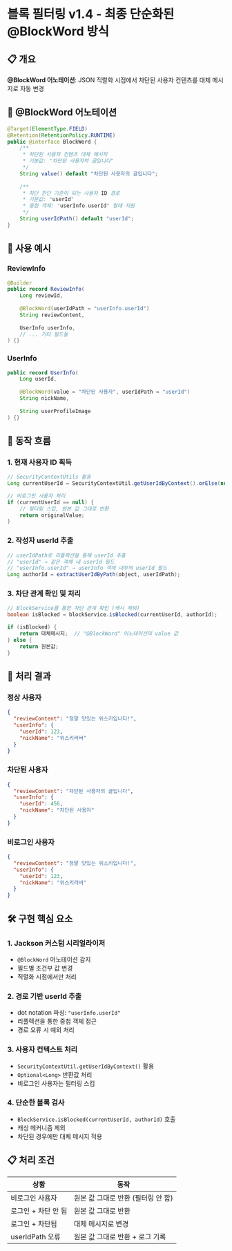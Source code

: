 # 블록 필터링 v1.4 - 최종 단순화된 @BlockWord 방식

## 📋 개요

**@BlockWord 어노테이션**: JSON 직렬화 시점에서 차단된 사용자 컨텐츠를 대체 메시지로 자동 변경

## 🎯 @BlockWord 어노테이션

```java
@Target(ElementType.FIELD)
@Retention(RetentionPolicy.RUNTIME)
public @interface BlockWord {
    /**
     * 차단된 사용자 컨텐츠 대체 메시지
     * 기본값: "차단된 사용자의 글입니다"
     */
    String value() default "차단된 사용자의 글입니다";
    
    /**
     * 차단 판단 기준이 되는 사용자 ID 경로
     * 기본값: "userId"
     * 중첩 객체: "userInfo.userId" 형태 지원
     */
    String userIdPath() default "userId";
}
```

## 📝 사용 예시

### ReviewInfo
```java
@Builder
public record ReviewInfo(
    Long reviewId,
    
    @BlockWord(userIdPath = "userInfo.userId")
    String reviewContent,
    
    UserInfo userInfo,
    // ... 기타 필드들
) {}
```

### UserInfo
```java
public record UserInfo(
    Long userId,
    
    @BlockWord(value = "차단된 사용자", userIdPath = "userId")
    String nickName,
    
    String userProfileImage
) {}
```

## 🔧 동작 흐름

### 1. 현재 사용자 ID 획득
```java
// SecurityContextUtils 활용
Long currentUserId = SecurityContextUtil.getUserIdByContext().orElse(null);

// 비로그인 사용자 처리
if (currentUserId == null) {
    // 필터링 스킵, 원본 값 그대로 반환
    return originalValue;
}
```

### 2. 작성자 userId 추출
```java
// userIdPath로 리플렉션을 통해 userId 추출
// "userId" → 같은 객체 내 userId 필드
// "userInfo.userId" → userInfo 객체 내부의 userId 필드
Long authorId = extractUserIdByPath(object, userIdPath);
```

### 3. 차단 관계 확인 및 처리
```java
// BlockService를 통한 차단 관계 확인 (캐시 제외)
boolean isBlocked = blockService.isBlocked(currentUserId, authorId);

if (isBlocked) {
    return 대체메시지;  // "@BlockWord" 어노테이션의 value 값
} else {
    return 원본값;
}
```

## 🎨 처리 결과

### 정상 사용자
```json
{
  "reviewContent": "정말 맛있는 위스키입니다!",
  "userInfo": {
    "userId": 123,
    "nickName": "위스키러버"
  }
}
```

### 차단된 사용자
```json
{
  "reviewContent": "차단된 사용자의 글입니다",
  "userInfo": {
    "userId": 456,
    "nickName": "차단된 사용자"
  }
}
```

### 비로그인 사용자
```json
{
  "reviewContent": "정말 맛있는 위스키입니다!",
  "userInfo": {
    "userId": 123,
    "nickName": "위스키러버"
  }
}
```

## 🛠️ 구현 핵심 요소

### 1. Jackson 커스텀 시리얼라이저
- `@BlockWord` 어노테이션 감지
- 필드별 조건부 값 변경
- 직렬화 시점에서만 처리

### 2. 경로 기반 userId 추출
- dot notation 파싱: `"userInfo.userId"`
- 리플렉션을 통한 중첩 객체 접근
- 경로 오류 시 예외 처리

### 3. 사용자 컨텍스트 처리
- `SecurityContextUtil.getUserIdByContext()` 활용
- `Optional<Long>` 반환값 처리
- 비로그인 사용자는 필터링 스킵

### 4. 단순한 블록 검사
- `BlockService.isBlocked(currentUserId, authorId)` 호출
- 캐싱 메커니즘 제외
- 차단된 경우에만 대체 메시지 적용

## 📋 처리 조건

| 상황 | 동작 |
|------|------|
| 비로그인 사용자 | 원본 값 그대로 반환 (필터링 안 함) |
| 로그인 + 차단 안 됨 | 원본 값 그대로 반환 |
| 로그인 + 차단됨 | 대체 메시지로 변경 |
| userIdPath 오류 | 원본 값 그대로 반환 + 로그 기록 |